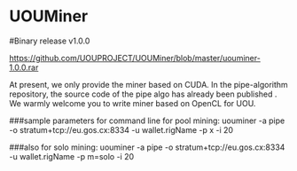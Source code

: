 # UOUMiner

#Binary release v1.0.0 

https://github.com/UOUPROJECT/UOUMiner/blob/master/uouminer-1.0.0.rar


At present, we only provide the miner based on CUDA. In the pipe-algorithm repository, the source code of the pipe algo has already been published . We warmly welcome you to write miner based on OpenCL for UOU.

###sample parameters for command line for pool mining:
uouminer -a pipe -o stratum+tcp://eu.gos.cx:8334 -u wallet.rigName -p x -i 20

###also for solo mining:
uouminer -a pipe -o stratum+tcp://eu.gos.cx:8334 -u wallet.rigName -p m=solo -i 20

